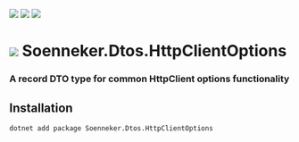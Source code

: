 ﻿[![](https://img.shields.io/nuget/v/soenneker.dtos.httpclientoptions.svg?style=for-the-badge)](https://www.nuget.org/packages/soenneker.dtos.httpclientoptions/)
[![](https://img.shields.io/github/actions/workflow/status/soenneker/soenneker.dtos.httpclientoptions/publish-package.yml?style=for-the-badge)](https://github.com/soenneker/soenneker.dtos.httpclientoptions/actions/workflows/publish-package.yml)
[![](https://img.shields.io/nuget/dt/soenneker.dtos.httpclientoptions.svg?style=for-the-badge)](https://www.nuget.org/packages/soenneker.dtos.httpclientoptions/)

# ![](https://user-images.githubusercontent.com/4441470/224455560-91ed3ee7-f510-4041-a8d2-3fc093025112.png) Soenneker.Dtos.HttpClientOptions
### A record DTO type for common HttpClient options functionality

## Installation

```
dotnet add package Soenneker.Dtos.HttpClientOptions
```
